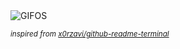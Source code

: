 <div align="justify">
<picture>
    <source media="(prefers-color-scheme: dark)" srcset="https://i.ibb.co/Zzs3Xv8C/output-gif.gif">
    <source media="(prefers-color-scheme: light)" srcset="https://i.ibb.co/Zzs3Xv8C/output-gif.gif">
    <img alt="GIFOS" src="https://i.ibb.co/Zzs3Xv8C/output-gif.gif">
</picture>

<sub><i>inspired from [x0rzavi/github-readme-terminal](https://github.com/x0rzavi/github-readme-terminal)</i></sub>

</div>

<!-- Image deletion URL: https://ibb.co/tpfSKns5/a01c50cdd2263af46f36c1db40de1e44 -->